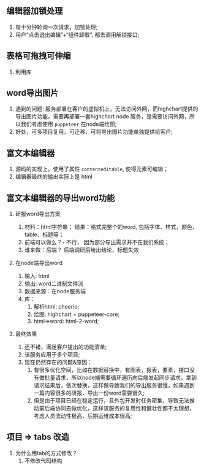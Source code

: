 ## 编辑器加锁处理

1. 每十分钟轮询一次请求，加锁处理;
2. 用户“点击退出编辑”+“组件卸载”, 都去调用解锁接口;


## 表格可拖拽可伸缩

1. 利用库

## word导出图片

1. 遇到的问题: 服务部署在客户的虚拟机上，无法访问外网，而highchart提供的导出图片功能，需要再部署一套highchart node 服务，是需要访问外网，所以我们考虑使用 `puppeteer` 在node端绘图;
2. 好处，可多项目复用，可迁移，可将导出图片功能单独提供给客户;



## 富文本编辑器

1. 源码的实现上，使用了属性 `contenteditable`, 使得元素可编辑；
2. 编辑器最终的输出实际上是 html



## 富文本编辑器的导出word功能

1. 研报word导出方案
   1. 材料：html字符串； 结果：格式完整个的word, 包括字体、样式，颜色，table、标题等；
   2. 前端可以做么？- 不行， 因为部分导出需求并不在我们系统；
   3. 谁来做：后端？ 后端调研后给出结论，标题失效


2. 在node端导出word
   1. 输入: html
   2. 输出: word二进制文件流
   3. 数据来源：在node服务端
   5. 库：
      1. 解析html: cheerio;
      2. 绘图: highchart + puppeteer-core;
      3. html=>word: html-2-word;

3. 最终效果
   1. 还不错，满足客户提出的功能清单;
   2. 该服务应用于多个项目;
   4. 现在仍然存在的问题&原因：
      1. 有很多优化空间，比如在数据替换中，有图表，报表，要素，接口没有做批量请求，所以node端需要循环遍历向后端发起同步请求，拿到请求结果后，依次替换，这样做导致我们的导出服务很慢，如果遇到一篇内容很多的研报，导出一份word需要很久;
      2. 但是由于项目已经在稳定运行，且外包开发时任务密集，导致无法推动前后端协同去做优化，这样该服务的复用性和健壮性都不太理想，考虑人员流动性极高，后期运维成本很高;

## 项目 => tabs 改造

1. 为什么用tab的方式修改？
   1. 不修改代码结构